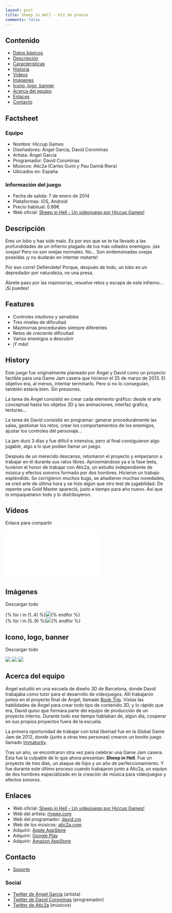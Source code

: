```yaml
---
layout: post
title: Sheep in Hell - Kit de prensa
comments: false
---
```


Contenido
---------

<ul class="listing">
  <li><i class="icon icon-chevron-right"></i><a href="#factsheet">Datos básicos</a></li>
  <li><i class="icon icon-chevron-right"></i><a href="#description">Descripción</a></li>
  <li><i class="icon icon-chevron-right"></i><a href="#features">Características</a></li>
  <li><i class="icon icon-chevron-right"></i><a href="#history">Historia</a></li>
  <li><i class="icon icon-chevron-right"></i><a href="#videos">Vídeos</a></li>
  <li><i class="icon icon-chevron-right"></i><a href="#images">Imágenes</a></li>
  <li><i class="icon icon-chevron-right"></i><a href="#logos">Icono, logo, banner</a></li>
  <li><i class="icon icon-chevron-right"></i><a href="#aboutus">Acerca del equipo</a></li>
  <li><i class="icon icon-chevron-right"></i><a href="#links">Enlaces</a></li>
  <li><i class="icon icon-chevron-right"></i><a href="#contact">Contacto</a></li>
</ul>

<a id="factsheet"></a>
Factsheet
---------

<p>
	<h3>Equipo</h3>
	<ul class="listing">
	  <li>Nombre: Hiccup Games</li>
	  <li>Diseñadores: Ángel García, David Corominas</li>
	  <li>Artista: Ángel García</li>
	  <li>Programador: David Corominas</li>
	  <li>Músicos: Atic2a (Carles Gumí y Pau Damià Riera)</li>
	  <li>Ubicados en: España</li>
	</ul>
</p>

<p>
	<h3>Información del juego</h3>
	<ul class="listing">
	  <li>Fecha de salida: 7 de enero de 2014</li>
	  <li>Plataformas: iOS, Android</li>
	  <li>Precio habitual: 0.89€</li>
	  <li>Web oficial: <a href="http://david.cm/landing/sheepinhell">Sheep in Hell - Un videojuego por Hiccup Games!</a></li>
	</ul>
</p>

<a id="description"></a>
Descripción
-----------

Eres un lobo y has sido malo. Es por eso que se te ha llevado a las profundidades de un infierno plagado de tus más odiados enemigos: ¡las ovejas! Pero no son ovejas normales. No... Son endemoniadas ovejas poseídas ¡y no dudarán en intentar matarte!

Por eso corre! Defiéndete! Porque, después de todo, un lobo es un depredador por naturaleza, no una presa.

Ábrete paso por las mazmorras, resuelve retos y escapa de este infierno... ¡Si puedes!

<a id="features"></a>
Features
--------

<ul class="listing">
  <li><i class="icon icon-ok"></i>Controles intuitivos y sensibles</li>
  <li><i class="icon icon-ok"></i>Tres niveles de dificultad</li>
  <li><i class="icon icon-ok"></i>Mazmorras procedurales siempre diferentes</li>
  <li><i class="icon icon-ok"></i>Retos de creciente dificultad</li>
  <li><i class="icon icon-ok"></i>Varios enemigos a descubrir</li>
  <li><i class="icon icon-ok"></i>¡Y más!</li>
</ul>

<a id="history"></a>
History
-------

Este juego fue originalmente planeado por Ángel y David como un proyecto factible para una Game Jam casera que hicieron el 25 de marzo de 2013. El objetivo era, al menos, intentar terminarlo. Pero si no lo conseguían, también estaría bien. Sin presiones.

La tarea de Ángel consistió en crear cada elemento gráfico: desde el arte conceptual hasta los objetos 3D y las animaciones, interfaz gráfica, texturas...

La tarea de David consistió en programar: generar proceduralmente las salas, gestionar los retos, crear los comportamientos de los enemigos, ajustar los controles del personaje...

La jam duró 3 días y fue difícil e intensiva, pero al final consiguieron algo jugable, algo a lo que podían llamar un juego.

Después de un merecido descanso, retomaron el proyecto y empezaron a trabajar en él durante sus ratos libres. Aproximándose ya a la fase beta, tuvieron el honor de trabajar con Atic2a, un estudio independiente de música y efectos sonoros formado por dos hombres. Hicieron un trabajo espléndido. Se corrigieron muchos bugs, se añadieron muchas novedades, se creó arte de última hora y se hizo algún que otro test de jugabilidad. De repente una Gold Master apareció, justo a tiempo para año nuevo. Así que lo empaquetaron todo y lo distribuyeron.

<a id="videos"></a>
Vídeos
------

Enlace para compartir <a href="http://youtu.be/6wIvIz8m40s"><i class="icon icon-external-link"></i></a>

<iframe id="video" frameborder="0" src="//www.youtube-nocookie.com/embed/6wIvIz8m40s?rel=0" allowfullscreen></iframe>

<a id="images"></a>
Imágenes
--------

Descargar todo <a href="sheepinhell_contents/screenshots.zip"><i class="icon icon-download-alt"></i></a>

<section class="gallery">
{% for i in (1..4) %}<a href="sheepinhell_contents/screenshot{{ i }}.png"><img src="sheepinhell_contents/screenshot{{ i }}.png"></a>{% endfor %}
</section>
<section class="minigallery">
{% for i in (5..9) %}<a href="sheepinhell_contents/screenshot{{ i }}.png"><img src="sheepinhell_contents/screenshot{{ i }}.png"></a>{% endfor %}
</section>

<a id="logos"></a>
Icono, logo, banner
-------------------

Descargar todo <a href="sheepinhell_contents/logos.zip"><i class="icon icon-download-alt"></i></a>

<section class="gallery">
<a href="sheepinhell_contents/icon.png"><img src="sheepinhell_contents/icon.png"></a>
<a href="sheepinhell_contents/logo.png"><img src="sheepinhell_contents/logo.png"></a>
<a href="sheepinhell_contents/banner.png"><img src="sheepinhell_contents/banner.png"></a>
</section>

<a id="aboutus"></a>
Acerca del equipo
-----------------

Ángel estudió en una escuela de diseño 3D de Barcelona, donde David trabajaba como tutor para el desarrollo de videojuegos. Allí trabajaron juntos en el proyecto final de Ángel, llamado <a href="http://rtypex.com/juegos/booktrip/">Book Trip</a>. Vistas las habilidades de Ángel para crear todo tipo de contenido 3D, y lo rápido que era, David quiso que formara parte del equipo de producción de un proyecto interno. Durante todo ese tiempo hablaban de, algún día, cooperar en sus propios proyectos fuera de la escuela.

La primera oportunidad de trabajar con total libertad fue en la Global Game Jam de 2012, donde (junto a otras tres personas) crearon un bonito juego llamado <a href="http://archive.globalgamejam.org/2012/immaturity">Immaturity</a>.

Tras un año, se encontraron otra vez para celebrar una Game Jam casera. Ésta fue la culpable de lo que ahora presentan: <b>Sheep in Hell</b>. Fue un proyecto de tres días, un ataque de hipo y un año de perfeccionamiento. Y fue durante este último proceso cuando trabajaron junto a Atic2a, un equipo de dos hombres especializado en la creación de música para videojuegos y efectos sonoros.

<a id="links"></a>
Enlaces
-------

<ul class="listing">
  <li><i class="icon icon-external-link"></i>Web oficial: <a href="http://www.david.cm/landing/sheepinhell">Sheep in Hell - Un videojuego por Hiccup Games!</a></li>
  <li><i class="icon icon-external-link"></i>Web del artista: <a href="http://www.rtypex.com">rtypex.com</a></li>
  <li><i class="icon icon-external-link"></i>Web del programador: <a href="http://www.david.cm">david.cm</a></li>
  <li><i class="icon icon-external-link"></i>Web de los músicos: <a href="http://www.atic2a.com">atic2a.com</a></li>
  <li><i class="icon icon-external-link"></i>Adquirir: <a href="https://itunes.apple.com/us/app/sheep-in-hell/id788371896?mt=8">Apple AppStore</a></li>
  <li><i class="icon icon-external-link"></i>Adquirir: <a href="https://play.google.com/store/apps/details?id=cm.david.sheepinhell">Google Play</a></li>
  <li><i class="icon icon-external-link"></i>Adquirir: <a href="http://www.amazon.com/gp/product/B00JWUVKFI">Amazon AppStore</a></li>
</ul>

<a id="contact"></a>
Contacto
--------

<ul class="listing">
  <li><a href="http://david.cm/support">Soporte</a></li>
</ul>

<h3>Social</h3>

<ul class="listing">
  <li><i class="icon icon-twitter"></i><a href="https://twitter.com/rtypex">Twitter de Ángel García</a> (artista)</li>
  <li><i class="icon icon-twitter"></i><a href="https://twitter.com/tmdchi">Twitter de David Corominas</a> (programador)</li>
  <li><i class="icon icon-twitter"></i><a href="https://twitter.com/atic2a">Twitter de Atic2a</a> (músicos)</li>
</ul>
